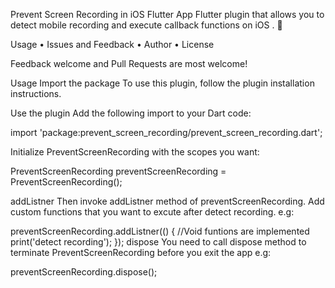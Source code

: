 Prevent Screen Recording in iOS Flutter App
Flutter plugin that allows you to detect mobile recording and execute callback functions on iOS . 🚀
 
Usage • Issues and Feedback • Author • License

Feedback welcome and Pull Requests are most welcome!

Usage
Import the package
To use this plugin, follow the plugin installation instructions.

Use the plugin
Add the following import to your Dart code:

import 'package:prevent_screen_recording/prevent_screen_recording.dart';

Initialize PreventScreenRecording with the scopes you want:

PreventScreenRecording preventScreenRecording = PreventScreenRecording();

addListner
Then invoke addListner method of preventScreenRecording. Add custom functions that you want to excute after detect recording. e.g:

preventScreenRecording.addListner(() {
  //Void funtions are implemented
  print('detect recording');
});
dispose
You need to call dispose method to terminate PreventScreenRecording before you exit the app e.g:

preventScreenRecording.dispose();
